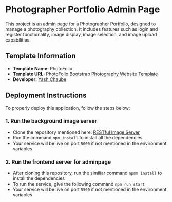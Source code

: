 # Photographer Portfolio Admin Page

This project is an admin page for a Photographer Portfolio, designed to manage a photography collection. It includes features such as login and register functionality, image display, image selection, and image upload capabilities.

## Template Information

- **Template Name:** PhotoFolio
- **Template URL:** [PhotoFolio Bootstrap Photography Website Template](https://bootstrapmade.com/photofolio-bootstrap-photography-website-template/)
- **Developer:** [Yash Chaube](https://github.com/yashyc19)

## Deployment Instructions

To properly deploy this application, follow the steps below:

### 1. Run the background image server

- Clone the repository mentioned here: [RESTful Image Server](https://github.com/yashyc19/RESTfulImageServer)
- Run the command `npm install` to install all the dependencies
- Your service will be live on port `5000` if not mentioned in the environment variables

### 2. Run the frontend server for adminpage

- After cloning this repository, run the similiar command `npmm install` to install the dependencies
- To run the service, give the following command `npm run start`
- Your service will be live on port `5500` if not mentioned in the environment variables